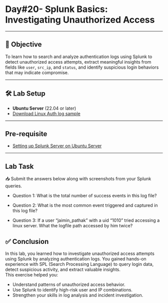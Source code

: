 # Day#20- Splunk Basics: Investigating Unauthorized Access

---

## 🎯 Objective

To learn how to search and analyze authentication logs using Splunk to detect unauthorized access attempts, extract meaningful insights from fields like `user`, `src_ip`, and `status`, and identify suspicious login behaviors that may indicate compromise.

---

## 🛠️ Lab Setup

- **Ubuntu Server** (22.04 or later)  
- [Download Linux Auth log sample](https://github.com/0xrajneesh/90-Days-SOC-Challenge-Beginner/blob/main/Linux_UnAuthorized_Auditd_logs.json)

---

## Pre-requisite

- [Setting up Splunk Server on Ubuntu Server](https://github.com/0xrajneesh/90-Days-SOC-Challenge-Beginner/blob/main/Challenge%234/Task%231-Setting%20up%20Splunk.md)

---

## Lab Task

📥 Submit the answers below along with screenshots from your Splunk queries.


- Question 1: What is the total number of success events in this log file?

- Question 2: What is the most common event triggered and captured in this log file?

- Question 3: If a user “jaimin_pathak” with a uid “1010” tried accessing a linux server. What the logfile path accessed by him twice?




## ✅ Conclusion

In this lab, you learned how to investigate unauthorized access attempts using Splunk by analyzing authentication logs. You gained hands-on experience with SPL (Search Processing Language) to query login data, detect suspicious activity, and extract valuable insights.  
This exercise helped you:

- Understand patterns of unauthorized access behavior.
- Use Splunk to identify high-risk user and IP combinations.
- Strengthen your skills in log analysis and incident investigation.
